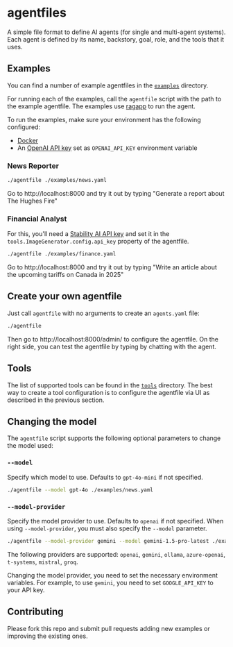 # agentfiles

A simple file format to define AI agents (for single and multi-agent systems). 
Each agent is defined by its name, backstory, goal, role, and the tools that it uses.

## Examples

You can find a number of example agentfiles in the [`examples`](examples) directory. 

For running each of the examples, call the `agentfile` script with the path to the example agentfile. The examples use [ragapp](https://github.com/ragapp/ragapp) to run the agent.

To run the examples, make sure your environment has the following configured:

- [Docker](https://www.docker.com/)
- An [OpenAI API key](https://platform.openai.com/account/api-keys) set as `OPENAI_API_KEY` environment variable

### News Reporter

```bash
./agentfile ./examples/news.yaml
```

Go to http://localhost:8000 and try it out by typing "Generate a report about The Hughes Fire"

### Financial Analyst

For this, you'll need a [Stability AI API key](https://platform.stability.ai/account/keys) and set it in the `tools.ImageGenerator.config.api_key` property of the agentfile.

```bash
./agentfile ./examples/finance.yaml
```

Go to http://localhost:8000 and try it out by typing "Write an article about the upcoming tariffs on Canada in 2025"

## Create your own agentfile

Just call `agentfile` with no arguments to create an `agents.yaml` file:

```bash
./agentfile
```

Then go to http://localhost:8000/admin/ to configure the agentfile. On the right side, you can test the agentfile by typing by chatting with the agent.

## Tools 

The list of supported tools can be found in the [`tools`](https://github.com/ragapp/ragapp/tree/main/src/ragapp/backend/models/tools) directory. The best way to create a tool configuration is to configure the agentfile via UI as described in the previous section.

## Changing the model

The `agentfile` script supports the following optional parameters to change the model used:

### `--model`

Specify which model to use. Defaults to `gpt-4o-mini` if not specified.

```bash
./agentfile --model gpt-4o ./examples/news.yaml
```

### `--model-provider`

Specify the model provider to use. Defaults to `openai` if not specified. When using `--model-provider`, you must also specify the `--model` parameter.

```bash
./agentfile --model-provider gemini --model gemini-1.5-pro-latest ./examples/news.yaml
```

The following providers are supported: `openai`, `gemini`, `ollama`, `azure-openai`, `t-systems`, `mistral`, `groq`.

Changing the model provider, you need to set the necessary environment variables. For example, to use `gemini`, you need to set `GOOGLE_API_KEY` to your API key.

## Contributing

Please fork this repo and submit pull requests adding new examples or improving the existing ones.
